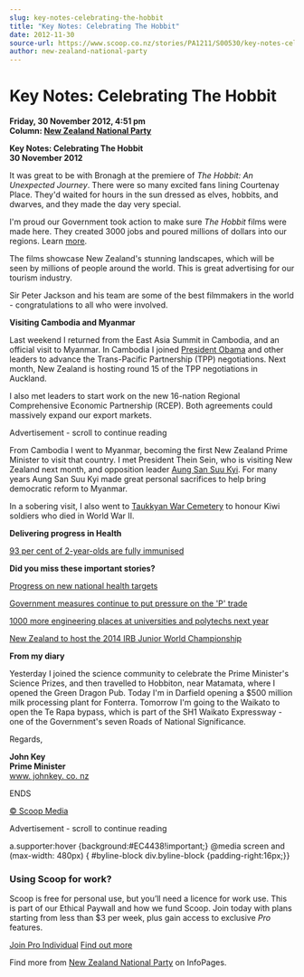 ```yaml
---
slug: key-notes-celebrating-the-hobbit
title: "Key Notes: Celebrating The Hobbit"
date: 2012-11-30
source-url: https://www.scoop.co.nz/stories/PA1211/S00530/key-notes-celebrating-the-hobbit.htm
author: new-zealand-national-party
---
```

Key Notes: Celebrating The Hobbit
=================================

**Friday, 30 November 2012, 4:51 pm**  
**Column: [New Zealand National Party](https://info.scoop.co.nz/New_Zealand_National_Party)**

**Key Notes: Celebrating The Hobbit**  
**30 November 2012**  
[](http://www.vadmin.co.nz/vadmin/emstracking/131-22199.link)

  
It was great to be with Bronagh at the premiere of _The Hobbit:_ _An Unexpected Journey_. There were so many excited fans lining Courtenay Place. They'd waited for hours in the sun dressed as elves, hobbits, and dwarves, and they made the day very special.

I'm proud our Government took action to make sure _The Hobbit_ films were made here. They created 3000 jobs and poured millions of dollars into our regions. Learn [more](http://www.vadmin.co.nz/vadmin/emstracking/131-22200.link).

The films showcase New Zealand's stunning landscapes, which will be seen by millions of people around the world. This is great advertising for our tourism industry.

Sir Peter Jackson and his team are some of the best filmmakers in the world - congratulations to all who were involved.

**Visiting Cambodia and Myanmar**

Last weekend I returned from the East Asia Summit in Cambodia, and an official visit to Myanmar. In Cambodia I joined [President Obama](http://www.vadmin.co.nz/vadmin/emstracking/131-22201.link) and other leaders to advance the Trans-Pacific Partnership (TPP) negotiations. Next month, New Zealand is hosting round 15 of the TPP negotiations in Auckland.

I also met leaders to start work on the new 16-nation Regional Comprehensive Economic Partnership (RCEP). Both agreements could massively expand our export markets.

Advertisement - scroll to continue reading





From Cambodia I went to Myanmar, becoming the first New Zealand Prime Minister to visit that country. I met President Thein Sein, who is visiting New Zealand next month, and opposition leader [Aung San Suu Kyi](http://www.vadmin.co.nz/vadmin/emstracking/131-22202.link). For many years Aung San Suu Kyi made great personal sacrifices to help bring democratic reform to Myanmar.

In a sobering visit, I also went to [Taukkyan War Cemetery](http://www.vadmin.co.nz/vadmin/emstracking/131-22203.link) to honour Kiwi soldiers who died in World War II.

**Delivering progress in Health**

[93 per cent of 2-year-olds are fully immunised](http://www.vadmin.co.nz/vadmin/emstracking/131-22204.link)

**Did you miss these important stories?**

[Progress on new national health targets](http://www.vadmin.co.nz/vadmin/emstracking/131-22205.link)

[Government measures continue to put pressure on the 'P' trade](http://www.vadmin.co.nz/vadmin/emstracking/131-22206.link)

[1000 more engineering places at universities and polytechs next year](http://www.vadmin.co.nz/vadmin/emstracking/131-22207.link)

[New Zealand to host the 2014 IRB Junior World Championship](http://www.vadmin.co.nz/vadmin/emstracking/131-22208.link)

**From my diary**

Yesterday I joined the science community to celebrate the Prime Minister's Science Prizes, and then travelled to Hobbiton, near Matamata, where I opened the Green Dragon Pub. Today I'm in Darfield opening a $500 million milk processing plant for Fonterra. Tomorrow I'm going to the Waikato to open the Te Rapa bypass, which is part of the SH1 Waikato Expressway - one of the Government's seven Roads of National Significance.

Regards,

**John Key  
Prime Minister**  
[www. johnkey. co. nz](http://www.vadmin.co.nz/vadmin/emstracking/131-22209.link)

  
ENDS

[© Scoop Media](http://www.scoop.co.nz/about/terms.html)  

Advertisement - scroll to continue reading



a.supporter:hover {background:#EC4438!important;} @media screen and (max-width: 480px) { #byline-block div.byline-block {padding-right:16px;}}

### Using Scoop for work?

Scoop is free for personal use, but you’ll need a licence for work use. This is part of our Ethical Paywall and how we fund Scoop. Join today with plans starting from less than $3 per week, plus gain access to exclusive _Pro_ features.  
  
[Join Pro Individual](https://pro.scoop.co.nz/Individual/?from=ProIn24) [Find out more](https://pro.scoop.co.nz/using-scoop-for-work/?from=ProIn24)

Find more from [New Zealand National Party](https://info.scoop.co.nz/New_Zealand_National_Party) on InfoPages.